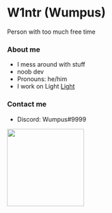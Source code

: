 # W1ntr (Wumpus)
 
 Person with too much free time

### About me
- I mess around with stuff
- noob dev
- Pronouns: he/him
- I work on Light <a href="https://thelightbot.xyz">Light</a>


### Contact me
- Discord: Wumpus#9999

 
<p float="left">
  <img src="https://github-readme-stats.vercel.app/api?username=W1ntr&show_icons=true&theme=buefy" height="180">
</p>
